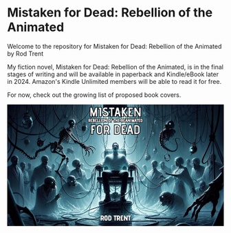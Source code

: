 # Mistaken for Dead: Rebellion of the Animated

Welcome to the repository for Mistaken for Dead: Rebellion of the Animated by Rod Trent

My fiction novel, Mistaken for Dead: Rebellion of the Animated, is in the final stages of writing and will be available in paperback and Kindle/eBook later in 2024. Amazon's Kindle Unlimited members will be able to read it for free.

For now, check out the growing list of proposed book covers.



<p align="center"><img src="https://github.com/rod-trent/MFD/blob/main/Images/Book_Cover_Small.png"></center></p>

